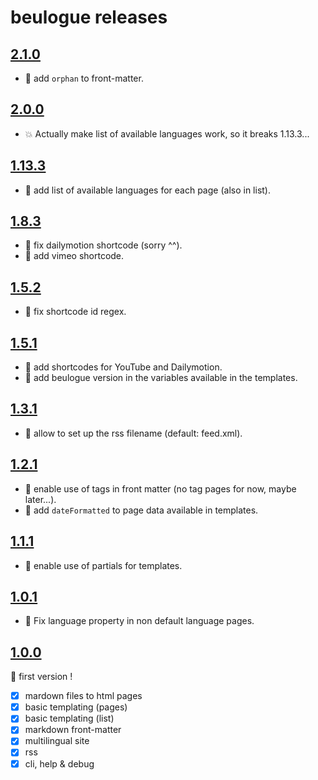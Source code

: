 # beulogue releases

## [2.1.0](https://github.com/SiegfriedEhret/beulogue/releases/tag/release-2.1.0)

- :gift: add `orphan` to front-matter.

## [2.0.0](https://github.com/SiegfriedEhret/beulogue/releases/tag/release-2.0.0)

- :boom: Actually make list of available languages work, so it breaks 1.13.3...

## [1.13.3](https://github.com/SiegfriedEhret/beulogue/releases/tag/release-1.13.3)

- :gift: add list of available languages for each page (also in list).

## [1.8.3](https://github.com/SiegfriedEhret/beulogue/releases/tag/release-1.8.3)

- :bug: fix dailymotion shortcode (sorry ^^).
- :gift: add vimeo shortcode.

## [1.5.2](https://github.com/SiegfriedEhret/beulogue/releases/tag/release-1.5.2)

- :bug: fix shortcode id regex.

## [1.5.1](https://github.com/SiegfriedEhret/beulogue/releases/tag/release-1.5.1)

- :gift: add shortcodes for YouTube and Dailymotion.
- :gift: add beulogue version in the variables available in the templates.

## [1.3.1](https://github.com/SiegfriedEhret/beulogue/releases/tag/release-1.3.1)

- :gift: allow to set up the rss filename (default: feed.xml).

## [1.2.1](https://github.com/SiegfriedEhret/beulogue/releases/tag/release-1.2.1)

- :gift: enable use of tags in front matter (no tag pages for now, maybe later...).
- :gift: add `dateFormatted` to page data available in templates.

## [1.1.1](https://github.com/SiegfriedEhret/beulogue/releases/tag/release-1.1.1)

- :gift: enable use of partials for templates.

## [1.0.1](https://github.com/SiegfriedEhret/beulogue/releases/tag/release-1.0.1)

- :bug: Fix language property in non default language pages.

## [1.0.0](https://github.com/SiegfriedEhret/beulogue/releases/tag/release-1.0.0)

:rocket: first version !

- [x] mardown files to html pages
- [x] basic templating (pages)
- [x] basic templating (list)
- [x] markdown front-matter
- [x] multilingual site
- [x] rss
- [x] cli, help & debug